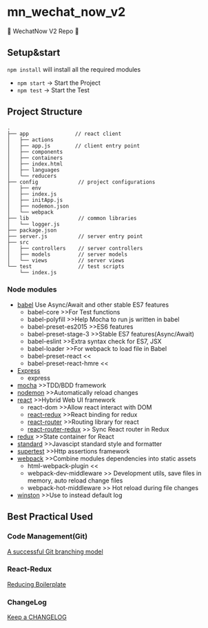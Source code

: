 # mn_wechat_now_v2
:star2: WechatNow V2 Repo :star2:

## Setup&start

`npm install` will install all the required modules

* `npm start` -> Start the Project
* `npm test` -> Start the Test

## Project Structure
```
.
├── app               // react client
│   ├── actions
│   ├── app.js        // client entry point
│   ├── components
│   ├── containers
│   ├── index.html
│   ├── languages
│   └── reducers
├── config             // project configurations
│   ├── env
│   ├── index.js
│   ├── initApp.js
│   ├── nodemon.json
│   └── webpack
├── lib                // common libraries
│   └── logger.js
├── package.json
├── server.js          // server entry point
├── src
│   ├── controllers    // server controllers
│   ├── models         // server models
│   └── views          // server views
└── test               // test scripts
    └── index.js

```

### Node modules
* [babel](https://babeljs.io/) Use Async/Await and other stable ES7 features
  * babel-core >>For Test functions
  * babel-polyfill >>Help Mocha to run js written in babel
  * babel-preset-es2015 >>ES6 features
  * babel-preset-stage-3 >>Stable ES7 features(Async/Await)
  * babel-eslint >>Extra syntax check for ES7, JSX
  * babel-loader >>For webpack to load file in Babel
  * babel-preset-react <<
  * babel-preset-react-hmre <<
* [Express](http://expressjs.com/)
  * express
* [mocha](https://mochajs.org/) >>TDD/BDD framework
* [nodemon](http://nodemon.io/) >>Automatically reload changes
* [react](https://facebook.github.io/react/) >>Hybrid Web UI framework
  * react-dom >>Allow react interact with DOM
  * [react-redux](https://github.com/reactjs/react-redux) >>React binding for redux
  * [react-router](https://github.com/reactjs/react-router) >>Routing library for react
  * [react-router-redux](https://github.com/reactjs/react-router-redux) >> Sync React router in Redux
* [redux](http://redux.js.org/) >>State container for React
* [standard](http://standardjs.com/) >>Javascipt standard style and formatter
* [supertest](https://github.com/visionmedia/supertest) >>Http assertions framework
* [webpack](https://webpack.github.io/) >>Combine modules dependencies into static assets
  * html-webpack-plugin <<
  * webpack-dev-middleware >> Development utils, save files in memory, auto reload change files
  * webpack-hot-middleware >> Hot reload during file changes
* [winston](https://github.com/winstonjs/winston) >>Use to instead default log

## Best Practical Used

### Code Management(Git)
[A successful Git branching model](http://nvie.com/posts/a-successful-git-branching-model/)

### React-Redux
[Reducing Boilerplate](http://redux.js.org/docs/recipes/ReducingBoilerplate.html)

### ChangeLog
[Keep a CHANGELOG](http://keepachangelog.com/en/0.3.0/)
